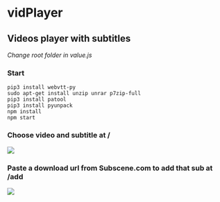 # vidPlayer
## Videos player with subtitles
*Change root folder in value.js* <br/>
### Start
```pip3 install webvtt-py```<br>
```sudo apt-get install unzip unrar p7zip-full```<br>
```pip3 install patool```<br>
```pip3 install pyunpack```<br>
```npm install```<br>
```npm start```
### Choose video and subtitle at /
![](https://github.com/frydaiii/vidPlayer/blob/master/public/images/example1.png)
### Paste a download url from Subscene.com to add that sub at /add
![](https://github.com/frydaiii/vidPlayer/blob/master/public/images/example2.png)
